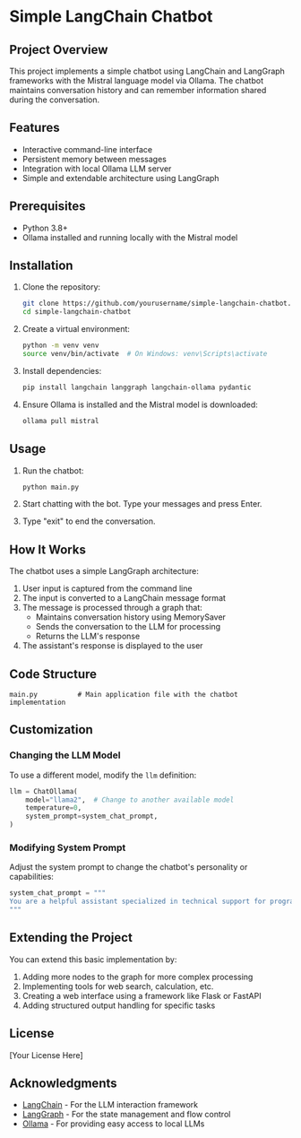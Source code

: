 # Simple LangChain Chatbot

## Project Overview

This project implements a simple chatbot using LangChain and LangGraph frameworks with the Mistral language model via Ollama. The chatbot maintains conversation history and can remember information shared during the conversation.

## Features

- Interactive command-line interface
- Persistent memory between messages
- Integration with local Ollama LLM server
- Simple and extendable architecture using LangGraph

## Prerequisites

- Python 3.8+
- Ollama installed and running locally with the Mistral model

## Installation

1. Clone the repository:
   ```bash
   git clone https://github.com/yourusername/simple-langchain-chatbot.git
   cd simple-langchain-chatbot
   ```

2. Create a virtual environment:
   ```bash
   python -m venv venv
   source venv/bin/activate  # On Windows: venv\Scripts\activate
   ```

3. Install dependencies:
   ```bash
   pip install langchain langgraph langchain-ollama pydantic
   ```

4. Ensure Ollama is installed and the Mistral model is downloaded:
   ```bash
   ollama pull mistral
   ```

## Usage

1. Run the chatbot:
   ```bash
   python main.py
   ```

2. Start chatting with the bot. Type your messages and press Enter.

3. Type "exit" to end the conversation.

## How It Works

The chatbot uses a simple LangGraph architecture:

1. User input is captured from the command line
2. The input is converted to a LangChain message format
3. The message is processed through a graph that:
   - Maintains conversation history using MemorySaver
   - Sends the conversation to the LLM for processing
   - Returns the LLM's response
4. The assistant's response is displayed to the user

## Code Structure

```
main.py          # Main application file with the chatbot implementation
```

## Customization

### Changing the LLM Model

To use a different model, modify the `llm` definition:

```python
llm = ChatOllama(
    model="llama2",  # Change to another available model
    temperature=0,
    system_prompt=system_chat_prompt,
)
```

### Modifying System Prompt

Adjust the system prompt to change the chatbot's personality or capabilities:

```python
system_chat_prompt = """
You are a helpful assistant specialized in technical support for programming questions.
"""
```

## Extending the Project

You can extend this basic implementation by:

1. Adding more nodes to the graph for more complex processing
2. Implementing tools for web search, calculation, etc.
3. Creating a web interface using a framework like Flask or FastAPI
4. Adding structured output handling for specific tasks

## License

[Your License Here]

## Acknowledgments

- [LangChain](https://github.com/langchain-ai/langchain) - For the LLM interaction framework
- [LangGraph](https://github.com/langchain-ai/langgraph) - For the state management and flow control
- [Ollama](https://ollama.ai/) - For providing easy access to local LLMs
